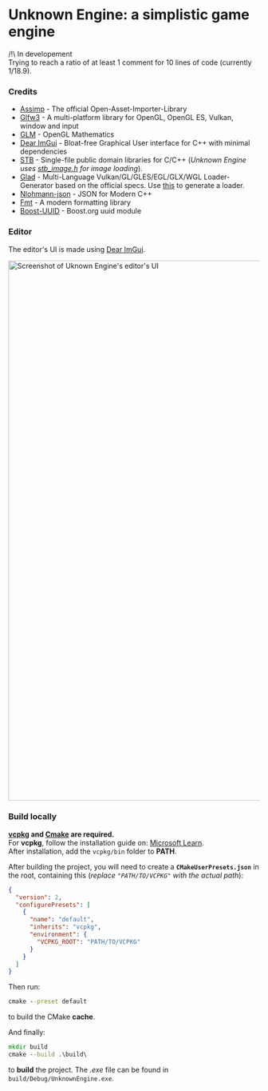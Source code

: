 # Unknown Engine: a simplistic game engine  
/!\ In developement  
Trying to reach a ratio of at least 1 comment for 10 lines of code (currently 1/18.9).

### Credits
- [Assimp](https://github.com/assimp/assimp) - The official Open-Asset-Importer-Library
- [Glfw3](https://github.com/glfw/glfw) - A multi-platform library for OpenGL, OpenGL ES, Vulkan, window and input
- [GLM](https://github.com/g-truc/glm) - OpenGL Mathematics
- [Dear ImGui](https://github.com/ocornut/imgui) - Bloat-free Graphical User interface for C++ with minimal dependencies
- [STB](https://github.com/nothings/stb) - Single-file public domain libraries for C/C++ (*Unknown Engine uses [stb_image.h](https://github.com/nothings/stb/blob/master/stb_image.h) for image loading*).
- [Glad](https://github.com/Dav1dde/glad) - Multi-Language Vulkan/GL/GLES/EGL/GLX/WGL Loader-Generator based on the official specs. Use [this](https://gen.glad.sh/) to generate a loader.
- [Nlohmann-json](https://github.com/nlohmann/json) - JSON for Modern C++
- [Fmt](https://github.com/fmtlib/fmt) - A modern formatting library
- [Boost-UUID](https://github.com/boostorg/uuid) - Boost.org uuid module

### Editor
The editor's UI is made using [Dear ImGui](https://github.com/ocornut/imgui).  
  
<img width="1920" height="1080" alt="Screenshot of Uknown Engine's editor's UI" src="https://github.com/user-attachments/assets/0673b0fa-722e-4579-9e54-8539cd8fa626" />

### Build locally

__[vcpkg](https://vcpkg.io/en/) and [Cmake](https://cmake.org/) are required.__  
For __vcpkg__, follow the installation guide on: [Microsoft Learn](https://learn.microsoft.com/en-us/vcpkg/get_started/get-started?pivots=shell-powershell#1---set-up-vcpkg).  
After installation, add the `vcpkg/bin` folder to __PATH__.   

After building the project, you will need to create a __`CMakeUserPresets.json`__ in the root, containing this (*replace `"PATH/TO/VCPKG"` with the actual path*): 
```json
{
  "version": 2,
  "configurePresets": [
    {
      "name": "default",
      "inherits": "vcpkg",
      "environment": {
        "VCPKG_ROOT": "PATH/TO/VCPKG"
      }
    }
  ]
}
```
Then run:
```cmd
cmake --preset default
```
to build the CMake __cache__.  

And finally:
```cmd
mkdir build
cmake --build .\build\
```
to __build__ the project. The *.exe* file can be found in `build/Debug/UnknownEngine.exe`.

